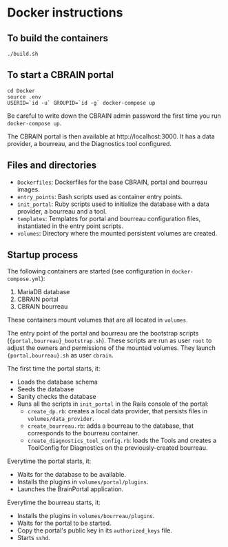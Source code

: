 # Docker instructions

## To build the containers
```
./build.sh
```

## To start a CBRAIN portal
```
cd Docker
source .env
USERID=`id -u` GROUPID=`id -g` docker-compose up
```
Be careful to write down the CBRAIN admin password the first time you run `docker-compose up`.

The CBRAIN portal is then available at http://localhost:3000. It has a data provider, a bourreau, and the Diagnostics tool configured.

## Files and directories
  * `Dockerfiles`: Dockerfiles for the base CBRAIN, portal and bourreau images.
  * `entry_points`: Bash scripts used as container entry points.
  * `init_portal`: Ruby scripts used to initialize the database with a data provider, a bourreau and a tool.
  * `templates`: Templates for portal and bourreau configuration files, instantiated in the entry point scripts.
  * `volumes`: Directory where the mounted persistent volumes are created.

## Startup process

The following containers are started (see configuration in `docker-compose.yml`):
1. MariaDB database
2. CBRAIN portal
3. CBRAIN bourreau

These containers mount volumes that are all located in `volumes`.

The entry point of the portal and bourreau are the bootstrap scripts
(`{portal,bourreau}_bootstrap.sh`). These scripts are run as user
`root` to adjust the owners and permissions of the mounted
volumes. They launch `{portal,bourreau}.sh` as user `cbrain`.

The first time the portal starts, it:
* Loads the database schema
* Seeds the database
* Sanity checks the database
* Runs all the scripts in `init_portal` in the Rails console of the portal:
  * `create_dp.rb`: creates a local data provider, that persists files in `volumes/data_provider`.
  * `create_bourreau.rb`: adds a bourreau to the database, that corresponds to the bourreau container.
  * `create_diagnostics_tool_config.rb`: loads the Tools and creates a ToolConfig for Diagnostics on the previously-created bourreau.

Everytime the portal starts, it:
* Waits for the database to be available.
* Installs the plugins in `volumes/portal/plugins`.
* Launches the BrainPortal application.

Everytime the bourreau starts, it:
* Installs the plugins in `volumes/bourreau/plugins`.
* Waits for the portal to be started.
* Copy the portal's public key in its `authorized_keys` file.
* Starts `sshd`.    
